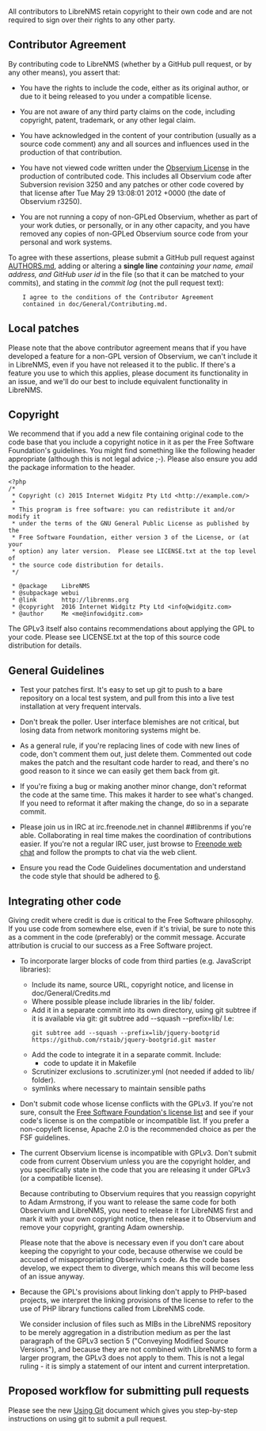 All contributors to LibreNMS retain copyright to their own code and are not
required to sign over their rights to any other party.


Contributor Agreement
---------------------

By contributing code to LibreNMS (whether by a GitHub pull request, or by
any other means), you assert that:

- You have the rights to include the code, either as its original author,
  or due to it being released to you under a compatible license.

- You are not aware of any third party claims on the code, including
  copyright, patent, trademark, or any other legal claim.

- You have acknowledged in the content of your contribution (usually as a
  source code comment) any and all sources and influences used in the
  production of that contribution.

- You have not viewed code written under the [Observium License][4] in the
  production of contributed code.  This includes all Observium code after
  Subversion revision 3250 and any patches or other code covered by that
  license after Tue May 29 13:08:01 2012 +0000 (the date of Observium r3250).

- You are not running a copy of non-GPLed Observium, whether as part of your
  work duties, or personally, or in any other capacity, and you have removed
  any copies of non-GPLed Observium source code from your personal and work
  systems.


To agree with these assertions, please submit a GitHub pull request against
[AUTHORS.md][5], adding or altering a **single line** *containing your name,
email address, and GitHub user id* in the file (so that it can be matched to
your commits), and stating in the *commit log* (not the pull request text):
```
	I agree to the conditions of the Contributor Agreement
	contained in doc/General/Contributing.md.
```

Local patches
-------------

Please note that the above contributor agreement means that if you have
developed a feature for a non-GPL version of Observium, we can't include it
in LibreNMS, even if you have not released it to the public.  If there's a
feature you use to which this applies, please document its functionality in
an issue, and we'll do our best to include equivalent functionality in
LibreNMS.


Copyright
---------

We recommend that if you add a new file containing original code to the code
base that you include a copyright notice in it as per the Free Software
Foundation's guidelines.  You might find something like the following header
appropriate (although this is not legal advice ;-). Please also ensure you add 
the package information to the header.
```
<?php
/*
 * Copyright (c) 2015 Internet Widgitz Pty Ltd <http://example.com/>
 *
 * This program is free software: you can redistribute it and/or modify it
 * under the terms of the GNU General Public License as published by the
 * Free Software Foundation, either version 3 of the License, or (at your
 * option) any later version.  Please see LICENSE.txt at the top level of
 * the source code distribution for details.
 */

 * @package    LibreNMS
 * @subpackage webui
 * @link       http://librenms.org
 * @copyright  2016 Internet Widgitz Pty Ltd <info@widgitz.com>
 * @author     Me <me@infowidgitz.com>

```
The GPLv3 itself also contains recommendations about applying the GPL to
your code.  Please see LICENSE.txt at the top of this source code
distribution for details.


General Guidelines
------------------

- Test your patches first.  It's easy to set up git to push to a bare
  repository on a local test system, and pull from this into a live test
  installation at very frequent intervals.

- Don't break the poller.  User interface blemishes are not critical, but
  losing data from network monitoring systems might be.

- As a general rule, if you're replacing lines of code with new lines of
  code, don't comment them out, just delete them.  Commented out code makes
  the patch and the resultant code harder to read, and there's no good
  reason to it since we can easily get them back from git.

- If you're fixing a bug or making another minor change, don't reformat the
  code at the same time.  This makes it harder to see what's changed.  If
  you need to reformat it after making the change, do so in a separate
  commit.

- Please join us in IRC at irc.freenode.net in channel ##librenms if you're
  able.  Collaborating in real time makes the coordination of contributions
  easier.  If you're not a regular IRC user, just browse to [Freenode
  web chat](http://webchat.freenode.net/) and follow the prompts to chat
  via the web client.

- Ensure you read the Code Guidelines documentation and understand the code
  style that should be adhered to [6].


Integrating other code
----------------------

Giving credit where credit is due is critical to the Free Software
philosophy.  If you use code from somewhere else, even if it's trivial,
be sure to note this as a comment in the code (preferably) or the commit
message.  Accurate attribution is crucial to our success as a Free Software
project.

- To incorporate larger blocks of code from third parties (e.g. JavaScript
  libraries):
    - Include its name, source URL, copyright notice, and license in
      doc/General/Credits.md
    - Where possible please include libraries in the lib/ folder.
    - Add it in a separate commit into its own directory, using
      git subtree if it is available via git:
      git subtree add --squash --prefix=lib/<library name> <library git url> <library branch name>
      I.e:
      ```ssh
      git subtree add --squash --prefix=lib/jquery-bootgrid https://github.com/rstaib/jquery-bootgrid.git master
      ```
    - Add the code to integrate it in a separate commit.  Include:
        - code to update it in Makefile
	- Scrutinizer exclusions to .scrutinizer.yml (not needed if added to lib/ folder).
	- symlinks where necessary to maintain sensible paths

- Don't submit code whose license conflicts with the GPLv3.  If you're not
  sure, consult the [Free Software Foundation's license list][1] and see if
  your code's license is on the compatible or incompatible list.  If you
  prefer a non-copyleft license, Apache 2.0 is the recommended choice as per
  the FSF guidelines.

- The current Observium license is incompatible with GPLv3.  Don't submit
  code from current Observium unless you are the copyright holder, and you
  specifically state in the code that you are releasing it under GPLv3 (or a
  compatible license).

  Because contributing to Observium requires that you reassign copyright to
  Adam Armstrong, if you want to release the same code for both Observium
  and LibreNMS, you need to release it for LibreNMS first and mark it with
  your own copyright notice, then release it to Observium and remove your
  copyright, granting Adam ownership.

  Please note that the above is necessary even if you don't care about
  keeping the copyright to your code, because otherwise we could be accused
  of misappropriating Obserivum's code.  As the code bases develop, we
  expect them to diverge, which means this will become less of an issue
  anyway.

- Because the GPL's provisions about linking don't apply to PHP-based
  projects, we interpret the linking provisions of the license to refer to
  the use of PHP library functions called from LibreNMS code.

  We consider inclusion of files such as MIBs in the LibreNMS repository to
  be merely aggregation in a distribution medium as per the last paragraph
  of the GPLv3 section 5 ("Conveying Modified Source Versions"), and because
  they are not combined with LibreNMS to form a larger program, the GPLv3
  does not apply to them.  This is not a legal ruling - it is simply a
  statement of our intent and current interpretation.


Proposed workflow for submitting pull requests
----------------------------------------------

Please see the new [Using Git](http://docs.librenms.org/Developing/Using-Git/) document which gives you step-by-step
instructions on using git to submit a pull request.

[1]: http://www.gnu.org/licenses/license-list.html
"Free Software Foundation's license list"
[2]: https://github.com/librenms/librenms/tree/master
"LibreNMS master branch"
[3]: https://github.com/librenms/librenms/issues
"LibreNMS issue database"
[4]: http://www.observium.org/wiki/License
"Observium License"
[5]: https://github.com/librenms/librenms/blob/master/AUTHORS.md
"LibreNMS contributor list"
[6]: https://github.com/librenms/librenms/blob/master/doc/Developing/Code-Guidelines.md
